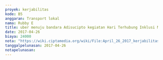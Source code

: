 ```yaml
---
proyek: kerjabilitas
kode: B5
anggaran: Transport lokal
nama: Rubby E
title: uber menuju bandara Adisucipto kegiatan Hari Terhubung Inklusi Medan
date: 2017-04-26
biaya: 24000
nota: "https://wiki.ciptamedia.org/wiki/File:April_26_2017_kerjabilitas_B5_uber_tempat_makan_ke_bandara_adisucipto_rubby.png"
tanggalpelunasan: 2017-04-26
notapelunasan:
---
```

